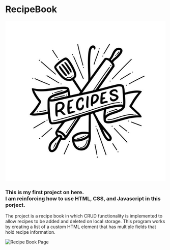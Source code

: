 # RecipeBook
![Recipe Book](src/assets/recipes.jpg)
### This is my first project on here. <br> I am reinforcing how to use HTML, CSS, and Javascript in this porject.

The project is a recipe book in which CRUD functionality is implemented to allow recipes to be added and deleted on local storage. This program works by creating a list of a custom HTML element that has multiple fields that hold recipe information.

![Recipe Book Page](https://trdhulen.github.io/RecipeBook/)